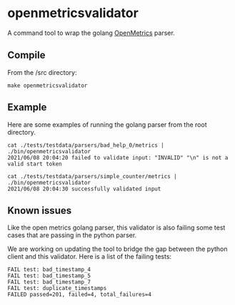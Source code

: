 # openmetricsvalidator

A command tool to wrap the golang [OpenMetrics](https://github.com/prometheus/prometheus/blob/39d79c3cfb86c47d6bc06a9e9317af582f1833bb/pkg/textparse/openmetricsparse.go#L102) parser.

## Compile

From the /src directory:

```
make openmetricsvalidator
```

## Example

Here are some examples of running the golang parser from the root directory.

```
cat ./tests/testdata/parsers/bad_help_0/metrics | ./bin/openmetricsvalidator
2021/06/08 20:04:20 failed to validate input: "INVALID" "\n" is not a valid start token

cat ./tests/testdata/parsers/simple_counter/metrics | ./bin/openmetricsvalidator
2021/06/08 20:04:30 successfully validated input
```

## Known issues

Like the open metrics golang parser, this validator is also failing some test cases that are passing in the python parser.

We are working on updating the tool to bridge the gap between the python client and this validator.
Here is a list of the failing tests:

```
FAIL test: bad_timestamp_4
FAIL test: bad_timestamp_5
FAIL test: bad_timestamp_7
FAIL test: duplicate_timestamps
FAILED passed=201, failed=4, total_failures=4
```
